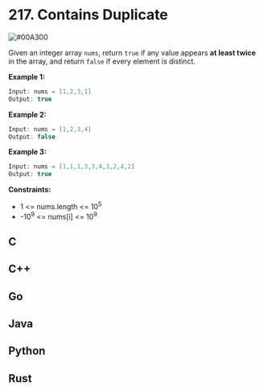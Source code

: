 # 217. Contains Duplicate 

![#00A300](https://via.placeholder.com/30/00A300/000000?text=+)

Given an integer array `nums`, return `true` if any value appears **at least twice** in the array, and return `false` if every element is distinct.

**Example 1:**

```java
Input: nums = [1,2,3,1]
Output: true
```

**Example 2:**

```java
Input: nums = [1,2,3,4]
Output: false
```

**Example 3:**

```java
Input: nums = [1,1,1,3,3,4,3,2,4,2]
Output: true
```

**Constraints:**

* 1 <= nums.length <= 10<sup>5</sup>
* -10<sup>9</sup> <= nums[i] <= 10<sup>9</sup>

## C

## C++

## Go

## Java

## Python

## Rust
